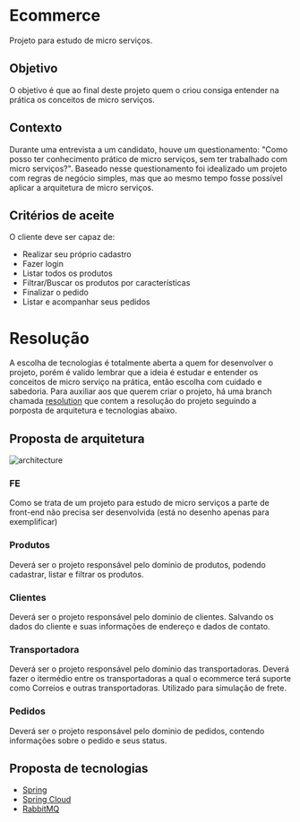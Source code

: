 # Ecommerce

Projeto para estudo de micro serviços.

## Objetivo

O objetivo é que ao final deste projeto quem o criou consiga entender na prática os conceitos de micro serviços.

## Contexto

Durante uma entrevista a um candidato, houve um questionamento: "Como posso ter conhecimento prático de micro serviços, sem ter trabalhado com micro serviços?". Baseado nesse questionamento foi idealizado um projeto com regras de negócio simples, mas que ao mesmo tempo fosse possível aplicar a arquitetura de micro serviços.

## Critérios de aceite

O cliente deve ser capaz de:

- Realizar seu próprio cadastro
- Fazer login
- Listar todos os produtos
- Filtrar/Buscar os produtos por características
- Finalizar o pedido
- Listar e acompanhar seus pedidos

# Resolução

A escolha de tecnologias é totalmente aberta a quem for desenvolver o projeto, porém é valido lembrar que a ideia é estudar e entender os conceitos de micro serviço na prática, então escolha com cuidado e sabedoria. Para auxiliar aos que querem criar o projeto, há uma branch chamada [resolution](https://github.com/LeonardoFerreiraa/ecommerce/tree/resolution) que contem a resolução do projeto seguindo a porposta de arquitetura e tecnologias abaixo.

## Proposta de arquitetura

![architecture](https://github.com/LeonardoFerreiraa/ecommerce/raw/master/diagrams/architecture.png)

### FE

Como se trata de um projeto para estudo de micro serviços a parte de front-end não precisa ser desenvolvida (está no desenho apenas para exemplificar)

### Produtos

Deverá ser o projeto responsável pelo dominio de produtos, podendo cadastrar, listar e filtrar os produtos.

### Clientes 

Deverá ser o projeto responsável pelo dominio de clientes. Salvando os dados do cliente e suas informações de endereço e dados de contato.

### Transportadora

Deverá ser o projeto responsável pelo dominio das transportadoras. Deverá fazer o itermédio entre os transportadoras a qual o ecommerce terá suporte como Correios e outras transportadoras. Utilizado para simulação de frete.

### Pedidos

Deverá ser o projeto responsável pelo dominio de pedidos, contendo informações sobre o pedido e seus status.

## Proposta de tecnologias

- [Spring](https://spring.io)
- [Spring Cloud](https://spring.io/projects/spring-cloud)
- [RabbitMQ](https://www.rabbitmq.com)
